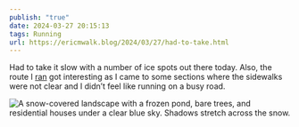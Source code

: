 ```yaml
---
publish: "true"
date: 2024-03-27 20:15:13
tags: Running
url: https://ericmwalk.blog/2024/03/27/had-to-take.html
---
```


Had to take it slow with a number of ice spots out there today. Also, the route I [ran](https://strava.com/activities/11050020085) got interesting as I came to some sections where the sidewalks were not clear and I didn’t feel like running on a busy road.

![A snow-covered landscape with a frozen pond, bare trees, and residential houses under a clear blue sky. Shadows stretch across the snow.](https://ericmwalk.blog/uploads/2024/img-8459.jpeg)